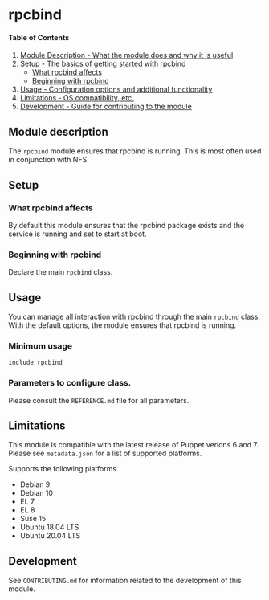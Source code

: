 # rpcbind

#### Table of Contents

1. [Module Description - What the module does and why it is useful](#module-description)
1. [Setup - The basics of getting started with rpcbind](#setup)
    * [What rpcbind affects](#what-rpcbind-affects)
    * [Beginning with rpcbind](#beginning-with-rpcbind)
1. [Usage - Configuration options and additional functionality](#usage)
1. [Limitations - OS compatibility, etc.](#limitations)
1. [Development - Guide for contributing to the module](#development)

## Module description

The `rpcbind` module ensures that rpcbind is running. This is most often used
in conjunction with NFS.

## Setup

### What rpcbind affects

By default this module ensures that the rpcbind package exists and the service
is running and set to start at boot.

### Beginning with rpcbind

Declare the main `rpcbind` class.

## Usage

You can manage all interaction with rpcbind through the main `rpcbind` class.
With the default options, the module ensures that rpcbind is running.

### Minimum usage

```puppet
include rpcbind
```

### Parameters to configure class.

Please consult the `REFERENCE.md` file for all parameters.

## Limitations

This module is compatible with the latest release of Puppet verions 6
and 7. Please see `metadata.json` for a list of supported platforms.

Supports the following platforms.

* Debian 9
* Debian 10
* EL 7
* EL 8
* Suse 15
* Ubuntu 18.04 LTS
* Ubuntu 20.04 LTS

## Development

See `CONTRIBUTING.md` for information related to the development of this
module.
